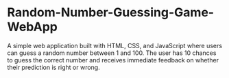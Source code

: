 # Random-Number-Guessing-Game-WebApp
A simple web application built with HTML, CSS, and JavaScript where users can guess a random number between 1 and 100. The user has 10 chances to guess the correct number and receives immediate feedback on whether their prediction is right or wrong.
